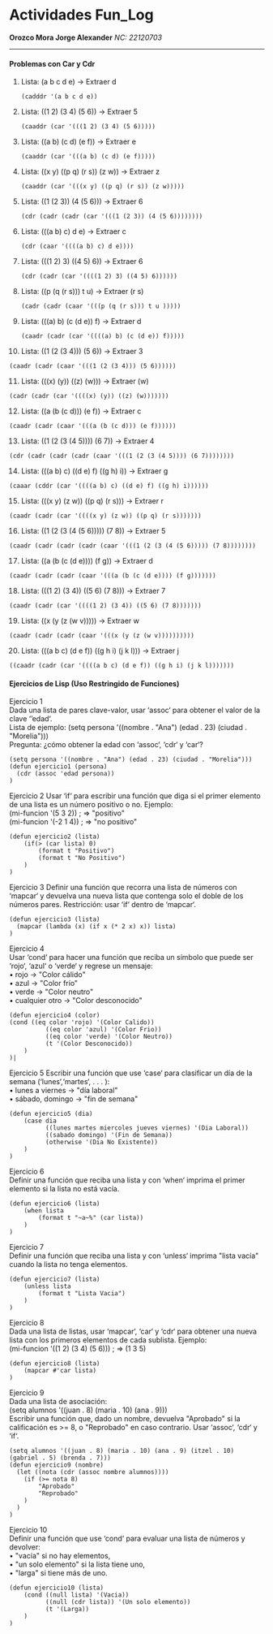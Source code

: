 # Actividades Fun_Log
**Orozco Mora Jorge Alexander**
*NC: 22120703*

---

#### Problemas con Car y Cdr
1. Lista: (a b c d e) → Extraer d
   ~~~  
   (cadddr '(a b c d e))
   ~~~

2. Lista: ((1 2) (3 4) (5 6)) → Extraer 5
   ~~~  
   (caaddr (car '(((1 2) (3 4) (5 6)))))
   ~~~

3. Lista: ((a b) (c d) (e f)) → Extraer e
   ~~~  
   (caaddr (car '(((a b) (c d) (e f)))))
   ~~~

4. Lista: ((x y) ((p q) (r s)) (z w)) → Extraer z
   ~~~  
   (caaddr (car '(((x y) ((p q) (r s)) (z w)))))
   ~~~

5. Lista: ((1 (2 3)) (4 (5 6))) → Extraer 6
   ~~~  
   (cdr (cadr (cadr (car '(((1 (2 3)) (4 (5 6))))))))
   ~~~

6. Lista: (((a b) c) d e) → Extraer c
   ~~~  
   (cdr (caar '((((a b) c) d e))))
   ~~~

7. Lista: (((1 2) 3) ((4 5) 6)) → Extraer 6
   ~~~  
   (cdr (cadr (car '((((1 2) 3) ((4 5) 6))))))
   ~~~

8. Lista: ((p (q (r s))) t u) → Extraer (r s)
   ~~~  
   (cadr (cadr (caar '(((p (q (r s))) t u )))))
   ~~~

9. Lista: (((a) b) (c (d e)) f) → Extraer d
   ~~~  
   (caadr (cadr (car '((((a) b) (c (d e)) f)))))
   ~~~

10. Lista: ((1 (2 (3 4))) (5 6)) → Extraer 3
   ~~~  
   (caadr (cadr (caar '(((1 (2 (3 4))) (5 6))))))
   ~~~

11. Lista: (((x) (y)) ((z) (w))) → Extraer (w)
   ~~~  
   (cadr (cadr (car '((((x) (y)) ((z) (w)))))))
   ~~~

12. Lista: ((a (b (c d))) (e f)) → Extraer c
   ~~~  
   (caadr (cadr (caar '(((a (b (c d))) (e f))))))
   ~~~

13. Lista: ((1 (2 (3 (4 5)))) (6 7)) → Extraer 4
   ~~~  
   (cdr (cadr (cadr (cadr (caar '(((1 (2 (3 (4 5)))) (6 7))))))))
   ~~~

14. Lista: (((a b) c) ((d e) f) ((g h) i)) → Extraer g
   ~~~  
   (caaar (cddr (car '((((a b) c) ((d e) f) ((g h) i))))))
   ~~~

15. Lista: (((x y) (z w)) ((p q) (r s))) → Extraer r
   ~~~  
   (caadr (cadr (car '((((x y) (z w)) ((p q) (r s)))))))
   ~~~

16. Lista: ((1 (2 (3 (4 (5 6))))) (7 8)) → Extraer 5
   ~~~  
   (caadr (cadr (cadr (cadr (caar '(((1 (2 (3 (4 (5 6))))) (7 8))))))))
   ~~~

17. Lista: ((a (b (c (d e)))) (f g)) → Extraer d
   ~~~  
   (caadr (cadr (cadr (caar '(((a (b (c (d e)))) (f g)))))))
   ~~~

18. Lista: (((1 2) (3 4)) ((5 6) (7 8))) → Extraer 7
   ~~~  
   (caadr (cadr (car '((((1 2) (3 4)) ((5 6) (7 8)))))))
   ~~~

19. Lista: ((x (y (z (w v))))) → Extraer w
   ~~~  
   (caadr (cadr (cadr (caar '(((x (y (z (w v))))))))))
   ~~~

20. Lista: (((a b c) (d e f)) ((g h i) (j k l))) → Extraer j
   ~~~  
   ((caadr (cadr (car '((((a b c) (d e f)) ((g h i) (j k l)))))))
   ~~~
   
   
#### Ejercicios de Lisp (Uso Restringido de Funciones)
Ejercicio 1  
Dada una lista de pares clave-valor, usar ‘assoc‘ para obtener el valor de la clave ‘’edad‘.   
Lista de ejemplo:
(setq persona '((nombre . "Ana") (edad . 23) (ciudad . "Morelia")))  
Pregunta: ¿cómo obtener la edad con ‘assoc‘, ‘cdr‘ y ‘car‘?
~~~
(setq persona '((nombre . "Ana") (edad . 23) (ciudad . "Morelia")))
(defun ejercicio1 (persona)
  (cdr (assoc 'edad persona))
)
~~~

Ejercicio 2
Usar ‘if‘ para escribir una función que diga si el primer elemento de una lista es un número positivo o no. Ejemplo:  
(mi-funcion '(5 3 2)) ; => "positivo"  
(mi-funcion '(-2 1 4)) ; => "no positivo"
~~~
(defun ejercicio2 (lista)
    (if(> (car lista) 0)
        (format t "Positivo")
        (format t "No Positivo")
    )
)
~~~

Ejercicio 3
Definir una función que recorra una lista de números con ‘mapcar‘ y devuelva una nueva lista que contenga solo el doble de los números pares. Restricción: usar ‘if‘ dentro de ‘mapcar‘.
~~~
(defun ejercicio3 (lista)
  (mapcar (lambda (x) (if x (* 2 x) x)) lista)
)
~~~

Ejercicio 4  
Usar ‘cond‘ para hacer una función que reciba un símbolo que puede ser
‘rojo‘, ‘azul‘ o ‘verde‘ y regrese un mensaje:  
• rojo → "Color cálido"  
• azul → "Color frío"  
• verde → "Color neutro"  
• cualquier otro → "Color desconocido"
~~~
(defun ejercicio4 (color)
(cond ((eq color 'rojo) '(Color Calido))
          ((eq color 'azul) '(Color Frio))
          ((eq color 'verde) '(Color Neutro))
          (t '(Color Desconocido))
    )
)|
~~~

Ejercicio 5
Escribir una función que use ‘case‘ para clasificar un día de la semana (‘lunes‘,‘martes‘, . . . ):  
• lunes a viernes → "día laboral"  
• sábado, domingo → "fin de semana"
~~~
(defun ejercicio5 (dia)
    (case dia 
          ((lunes martes miercoles jueves viernes) '(Dia Laboral))
          ((sabado domingo) '(Fin de Semana))
          (otherwise '(Dia No Existente))
    )
)
~~~

Ejercicio 6  
Definir una función que reciba una lista y con ‘when‘ imprima el primer
elemento si la lista no está vacía.
~~~
(defun ejercicio6 (lista)
    (when lista 
        (format t "~a~%" (car lista))
    )
)
~~~

Ejercicio 7  
Definir una función que reciba una lista y con ‘unless‘ imprima "lista vacía" cuando la lista no tenga elementos.
~~~
(defun ejercicio7 (lista)
    (unless lista 
        (format t "Lista Vacia")
    )
)
~~~

Ejercicio 8  
Dada una lista de listas, usar ‘mapcar‘, ‘car‘ y ‘cdr‘ para obtener una nueva lista con los primeros elementos de cada sublista. Ejemplo:  
(mi-funcion '((1 2) (3 4) (5 6))) ; => (1 3 5)
~~~
(defun ejercicio8 (lista)
    (mapcar #'car lista)
)
~~~

Ejercicio 9  
Dada una lista de asociación:  
(setq alumnos '((juan . 8) (maria . 10) (ana . 9)))  
Escribir una función que, dado un nombre, devuelva "Aprobado" si la calificación es >= 8, o "Reprobado" en caso contrario. Usar ‘assoc‘, ‘cdr‘ y ‘if‘.
~~~
(setq alumnos '((juan . 8) (maria . 10) (ana . 9) (itzel . 10) (gabriel . 5) (brenda . 7)))
(defun ejercicio9 (nombre)
  (let ((nota (cdr (assoc nombre alumnos))))
    (if (>= nota 8)
        "Aprobado"
        "Reprobado"
    )
  )
)
~~~

Ejercicio 10  
Definir una función que use ‘cond‘ para evaluar una lista de números y devolver:  
• "vacía" si no hay elementos,  
• "un solo elemento" si la lista tiene uno,  
• "larga" si tiene más de uno.
~~~
(defun ejercicio10 (lista)
    (cond ((null lista) '(Vacia))
          ((null (cdr lista)) '(Un solo elemento))
          (t '(Larga))
    )
)
~~~
